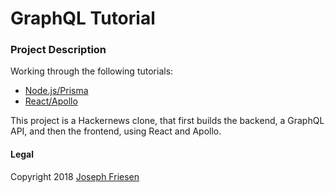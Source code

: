 # GraphQL Tutorial

### Project Description

Working through the following tutorials:
* [Node.js/Prisma](https://www.howtographql.com/graphql-js/0-introduction/)
* [React/Apollo](https://www.howtographql.com/react-apollo/0-introduction/)

This project is a Hackernews clone, that first builds the backend, a GraphQL API, and then the frontend, using React and Apollo.

#### Legal

Copyright 2018 [Joseph Friesen](mailto:friesen.josephc@gmail.com)
